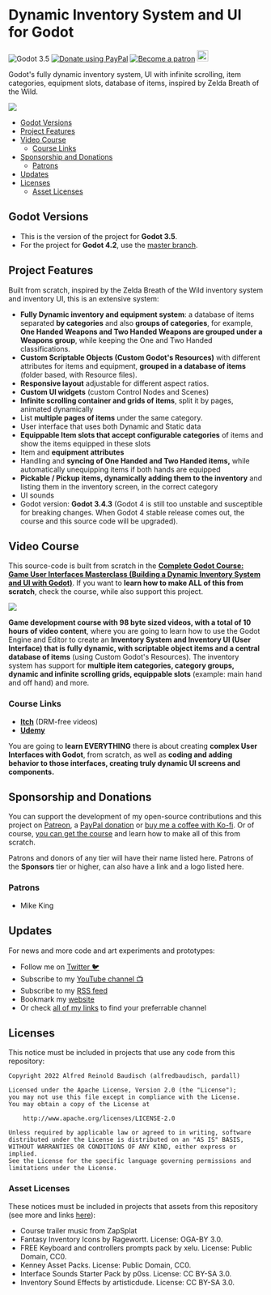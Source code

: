# Dynamic Inventory System and UI for Godot
![Godot 3.5](https://img.shields.io/badge/godot-v3.5-%23478cbf) [![Donate using PayPal](https://raw.githubusercontent.com/laurent22/joplin/dev/Assets/WebsiteAssets/images/badges/Donate-PayPal-green.svg)](https://www.paypal.com/donate?hosted_button_id=FC5FTRRE3548C) [![Become a patron](https://raw.githubusercontent.com/laurent22/joplin/dev/Assets/WebsiteAssets/images/badges/Patreon-Badge.svg)](https://www.patreon.com/alfredbaudisch) <a href='https://ko-fi.com/alfredbaudisch' target='_blank'><img height='22' style='border:0px;height:22px;' src='https://az743702.vo.msecnd.net/cdn/kofi3.png?v=0' border='0' alt='Buy Me a Coffee at ko-fi.com' title='Buy Me a Coffee at ko-fi.com' /></a>

Godot's fully dynamic inventory system, UI with infinite scrolling, item categories, equipment slots, database of items, inspired by Zelda Breath of the Wild.

![](./Assets/Docs/GodotInventoryUI-FinalSystem3.gif)
-   [Godot Versions](#godot-versions)
-   [Project Features](#project-features)
-   [Video Course](#video-course)
    -   [Course Links](#course-links)
-   [Sponsorship and Donations](#sponsorship-and-donations)
    -   [Patrons](#patrons)
-   [Updates](#updates)
-   [Licenses](#licenses)
    -   [Asset Licenses](#asset-licenses)
 
## Godot Versions
- This is the version of the project for **Godot 3.5**.
- For the project for **Godot 4.2**, use the [master branch](https://github.com/alfredbaudisch/GodotDynamicInventorySystem).

## Project Features
Built from scratch, inspired by the Zelda Breath of the Wild inventory system and inventory UI, this is an extensive system:

-   **Fully Dynamic inventory and equipment system**: a database of items separated **by categories** and also **groups of categories**, for example,  **One Handed Weapons and Two Handed Weapons are grouped under a Weapons group**, while keeping the One and Two Handed classifications.
- **Custom Scriptable Objects (Custom Godot's Resources)** with different attributes for items and equipment, **grouped in a database of items** (folder based, with Resource files).
-   **Responsive layout** adjustable for different aspect ratios.
-   **Custom UI widgets** (custom Control Nodes and Scenes)
-   **Infinite scrolling container and grids of items**, split it by pages, animated dynamically
-   List **multiple pages of items** under the same category.
-   User interface that uses both Dynamic and Static data
-   **Equippable Item slots that accept configurable categories** of items and show the items equipped in these slots
-   Item and **equipment attributes**
-   Handling and **syncing of One Handed and Two Handed items,** while automatically unequipping items if both hands are equipped
-  **Pickable / Pickup items, dynamically adding them to the inventory** and listing them in the inventory screen, in the correct category
- UI sounds
- Godot version: **Godot 3.4.3** (Godot 4 is still too unstable and susceptible for breaking changes. When Godot 4 stable release comes out, the course and this source code will be upgraded).  

## Video Course
This source-code is built from scratch in the [**Complete Godot Course: Game User Interfaces Masterclass (Building a Dynamic Inventory System and UI with Godot)**](https://bit.ly/GodotUI). If you want to **learn how to make ALL of this from scratch**, check the course, while also support this project.

[![](./Assets/Docs/courseThumb-YouTube.jpg)](https://bit.ly/GodotUI)

**Game development course with 98 byte sized videos, with a total of 10 hours of video content**, where you are going to learn how to use the Godot Engine and Editor to create an **Inventory System and Inventory UI (User Interface) that is fully dynamic, with scriptable object items and a central database of items** (using Custom Godot's Resources). The inventory system has support for **multiple item categories, category groups, dynamic and infinite scrolling grids, equippable slots** (example: main hand and off hand) and more.  

### Course Links
- **[Itch](https://bit.ly/GodotUI)** (DRM-free videos)
- **[Udemy](https://www.udemy.com/course/godot-engine-the-ultimate-inventory-dynamic-system-and-ui-course/?referralCode=E1A8C3E5AF8B9EE50CEE)**

You are going to **learn EVERYTHING** there is about creating **complex User Interfaces with Godot**, from scratch, as well as **coding and adding behavior to those interfaces, creating truly dynamic UI screens and components.**  

## Sponsorship and Donations
You can support the development of my open-source contributions and this project on [Patreon](https://www.patreon.com/alfredbaudisch), a [PayPal donation](https://www.paypal.com/donate?hosted_button_id=FC5FTRRE3548C) or [buy me a coffee with Ko-fi](https://ko-fi.com/alfredbaudisch). Or of course, [you can get the course](https://bit.ly/GodotUI) and learn how to make all of this from scratch.

Patrons and donors of any tier will have their name listed here. Patrons of the **Sponsors** tier or higher, can also have a link and a logo listed here.

### Patrons
-   Mike King

## Updates
For news and more code and art experiments and prototypes:

- Follow me on [Twitter 🐦](https://twitter.com/alfredbaudisch)
- Subscribe to my [YouTube channel 📺](https://www.youtube.com/alfredbaudischcreations)
- Subscribe to my [RSS feed](https://alfredbaudisch.com/feed)
- Bookmark my [website](https://alfredbaudisch.com)
- Or check [all of my links](https://linktr.ee/alfredbaudisch) to find your preferrable channel

## Licenses
This notice must be included in projects that use any code from this repository:

```
Copyright 2022 Alfred Reinold Baudisch (alfredbaudisch, pardall)

Licensed under the Apache License, Version 2.0 (the "License");
you may not use this file except in compliance with the License.
You may obtain a copy of the License at

    http://www.apache.org/licenses/LICENSE-2.0

Unless required by applicable law or agreed to in writing, software
distributed under the License is distributed on an "AS IS" BASIS,
WITHOUT WARRANTIES OR CONDITIONS OF ANY KIND, either express or implied.
See the License for the specific language governing permissions and
limitations under the License.
```

### Asset Licenses
These notices must be included in projects that assets from this repository (see more and links [here](./LICENSE_ASSETS.md)):

-   Course trailer music from ZapSplat
-   Fantasy Inventory Icons by Ragewortt. License: OGA-BY 3.0.
-   FREE Keyboard and controllers prompts pack by xelu. License: Public Domain, CC0.
-   Kenney Asset Packs. License: Public Domain, CC0.
-   Interface Sounds Starter Pack by p0ss. License: CC BY-SA 3.0.
-   Inventory Sound Effects by artisticdude. License: CC BY-SA 3.0.
